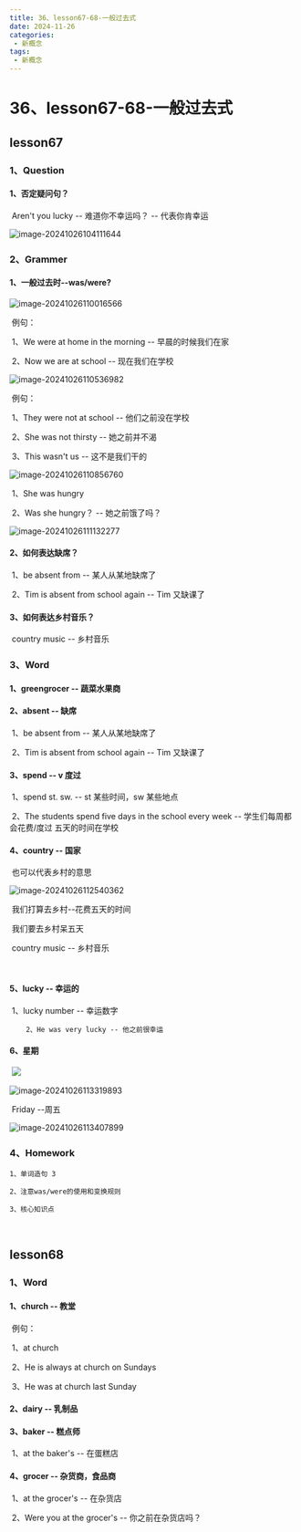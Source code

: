 ```yaml
---
title: 36、lesson67-68-一般过去式
date: 2024-11-26
categories:
 - 新概念
tags:
 - 新概念
---
```




# 36、lesson67-68-一般过去式





## lesson67



### 1、Question

#### 	1、否定疑问句？

​			Aren't you lucky -- 难道你不幸运吗？ -- 代表你肯幸运

![image-20241026104111644](./../../.vuepress/public/images/image-20241026104111644.png)



###   2、Grammer





#### 	1、一般过去时--was/were?

![image-20241026110016566](./../../.vuepress/public/images/image-20241026110016566.png)

​	例句：

​			1、We were at home in the morning -- 早晨的时候我们在家

​			2、Now we are at school -- 现在我们在学校

![image-20241026110536982](./../../.vuepress/public/images/image-20241026110536982.png)

​	例句：

​	1、They were not at school -- 他们之前没在学校

​	2、She was not thirsty -- 她之前并不渴

​	3、This wasn't us -- 这不是我们干的



![image-20241026110856760](./../../.vuepress/public/images/image-20241026110856760.png)

​	1、She was hungry

​	2、Was she hungry？  -- 她之前饿了吗？



![image-20241026111132277](./../../.vuepress/public/images/image-20241026111132277.png)













#### 	2、如何表达缺席？

​		1、be absent from -- 某人从某地缺席了

​		2、Tim is absent from school again -- Tim 又缺课了





#### 	3、如何表达乡村音乐？

​		country music -- 乡村音乐





### 3、Word

#### 	1、greengrocer -- 蔬菜水果商



#### 	2、absent -- 缺席

​		1、be absent from -- 某人从某地缺席了

​		2、Tim is absent from school again -- Tim 又缺课了



#### 	3、spend -- v 度过

​	1、spend st. sw. -- st 某些时间，sw 某些地点

​	2、The students spend five days in the school every week -- 学生们每周都会花费/度过 五天的时间在学校





#### 	4、country -- 国家

​		也可以代表乡村的意思

![image-20241026112540362](./../../.vuepress/public/images/image-20241026112540362.png)

​		我们打算去乡村--花费五天的时间

​		我们要去乡村呆五天



​		country music -- 乡村音乐

​		

#### 	5、lucky -- 幸运的

​		1、lucky number -- 幸运数字

 		2、He was very lucky -- 他之前很幸运





#### 	6、星期

​	![](./../../.vuepress/public/images/image-20241026113209394.png)

 

![image-20241026113319893](./../../.vuepress/public/images/image-20241026113319893.png)



​	Friday --周五

![image-20241026113407899](./../../.vuepress/public/images/image-20241026113407899.png)





### 	4、Homework

```
1、单词造句 3

2、注意was/were的使用和变换规则

3、核心知识点

```



​	

## lesson68



### 1、Word

#### 	1、church -- 教堂

​	例句：

​	1、at church

​	2、He is always at church on Sundays

​	3、He was at church last Sunday



#### 2、dairy -- 乳制品



#### 3、baker -- 糕点师

​	1、at the baker's -- 在蛋糕店



#### 4、grocer -- 杂货商，食品商

​	1、at the grocer's -- 在杂货店

​	2、Were you at the grocer's      --  你之前在杂货店吗？















 